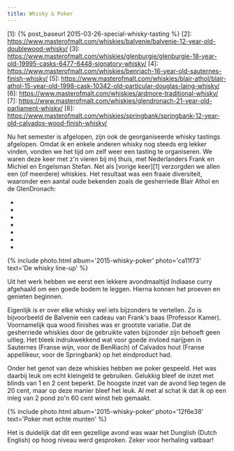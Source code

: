 ```yaml
---
title: Whisky & Poker
---
```

[1]: {% post_baseurl 2015-03-26-special-whisky-tasting %}
[2]: https://www.masterofmalt.com/whiskies/balvenie/balvenie-12-year-old-doublewood-whisky/
[3]: https://www.masterofmalt.com/whiskies/glenburgie/glenburgie-18-year-old-19995-casks-6477-6448-signatory-whisky/
[4]: https://www.masterofmalt.com/whiskies/benriach-16-year-old-sauternes-finish-whisky/
[5]: https://www.masterofmalt.com/whiskies/blair-athol/blair-athol-15-year-old-1998-cask-10342-old-particular-douglas-laing-whisky/
[6]: https://www.masterofmalt.com/whiskies/ardmore-traditional-whisky/
[7]: https://www.masterofmalt.com/whiskies/glendronach-21-year-old-parliament-whisky/
[8]: https://www.masterofmalt.com/whiskies/springbank/springbank-12-year-old-calvados-wood-finish-whisky/

Nu het semester is afgelopen, zijn ook de georganiseerde whisky tastings afgelopen. Omdat ik en enkele anderen whisky nog steeds erg lekker vinden, vonden we het tijd om zelf weer een tasting te organiseren. We waren deze keer met z'n vieren bij mij thuis, met Nederlanders Frank en Michiel en Engelsman Stefan. Net als [vorige keer][1] verzorgden we allen een (of meerdere) whiskies. Het resultaat was een fraaie diversiteit, waaronder een aantal oude bekenden zoals de gesherriede Blair Athol en de GlenDronach:

- 
- 
- 
- 
- 
- 
- 

{% include photo.html
    album='2015-whisky-poker'
    photo='ca11f73'
    text='De whisky line-up'
%}

Uit het werk hebben we eerst een lekkere avondmaaltijd Indiaase curry afgehaald om een goede bodem te leggen. Hierna konnen het proeven en genieten beginnen.

Eigenlijk is er over elke whisky wel iets bijzonders te vertellen. Zo is bijvoorbeeld de Balvenie een cadeau van Frank's baas (Professor Kamer). Voornamelijk qua wood finishes was er grootste variatie. Dat de gesherriede whiskies door de gebruikte vaten bijzonder zijn behoeft geen uitleg. Het bleek indrukwekkend wat voor goede invloed narijpen in Sauternes (Franse wijn, voor de BenRiach) of Calvados hout (Franse appellikeur, voor de Springbank) op het eindproduct had.

Onder het genot van deze whiskies hebben we poker gespeeld. Het was daarbij leuk om echt kleingeld te gebruiken. Gelukkig bleef de inzet met blinds van 1 en 2 cent beperkt. De hoogste inzet van de avond liep tegen de 20 cent, maar op deze manier bleef het leuk. Al met al schat ik dat ik op een inleg van 2 pond zo'n 60 cent winst heb gemaakt.

{% include photo.html
    album='2015-whisky-poker'
    photo='12f6e38'
    text='Poker met echte munten'
%}

Het is duidelijk dat dit een gezellige avond was waar het Dunglish (Dutch English) op hoog niveau werd gesproken. Zeker voor herhaling vatbaar!